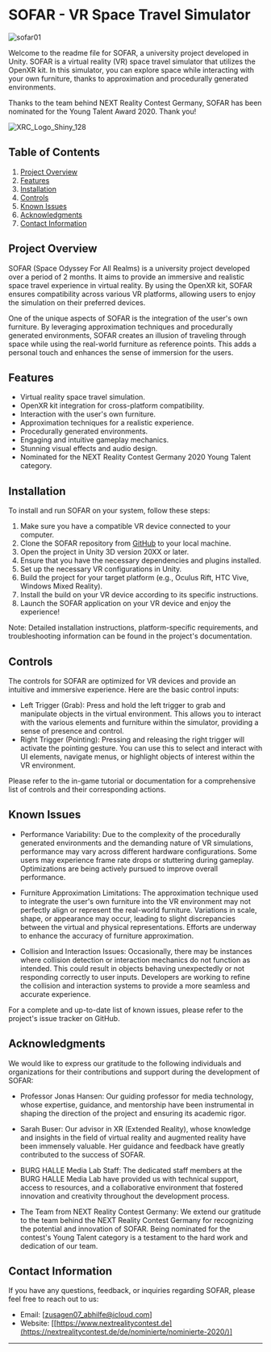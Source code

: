 # SOFAR - VR Space Travel Simulator

![sofar01](https://user-images.githubusercontent.com/48035650/236863044-22f15f5d-556a-4a9c-91b0-472663dd0904.jpg)

Welcome to the readme file for SOFAR, a university project developed in Unity. SOFAR is a virtual reality (VR) space travel simulator that utilizes the OpenXR kit. In this simulator, you can explore space while interacting with your own furniture, thanks to approximation and procedurally generated environments. 

Thanks to the team behind NEXT Reality Contest Germany, SOFAR has been nominated for the Young Talent Award 2020. Thank you!

![XRC_Logo_Shiny_128](https://user-images.githubusercontent.com/48035650/236865674-c9771a56-278f-4d72-9426-b0f08840ff28.png)

## Table of Contents

1. [Project Overview](#project-overview)
2. [Features](#features)
3. [Installation](#installation)
4. [Controls](#controls)
5. [Known Issues](#known-issues)
6. [Acknowledgments](#acknowledgments)
7. [Contact Information](#contact-information)

## Project Overview

SOFAR (Space Odyssey For All Realms) is a university project developed over a period of 2 months. It aims to provide an immersive and realistic space travel experience in virtual reality. By using the OpenXR kit, SOFAR ensures compatibility across various VR platforms, allowing users to enjoy the simulation on their preferred devices.

One of the unique aspects of SOFAR is the integration of the user's own furniture. By leveraging approximation techniques and procedurally generated environments, SOFAR creates an illusion of traveling through space while using the real-world furniture as reference points. This adds a personal touch and enhances the sense of immersion for the users.

## Features

- Virtual reality space travel simulation.
- OpenXR kit integration for cross-platform compatibility.
- Interaction with the user's own furniture.
- Approximation techniques for a realistic experience.
- Procedurally generated environments.
- Engaging and intuitive gameplay mechanics.
- Stunning visual effects and audio design.
- Nominated for the NEXT Reality Contest Germany 2020 Young Talent category.

## Installation

To install and run SOFAR on your system, follow these steps:

1. Make sure you have a compatible VR device connected to your computer.
2. Clone the SOFAR repository from [GitHub](https://github.com/your-username/sofar-repo) to your local machine.
3. Open the project in Unity 3D version 20XX or later.
4. Ensure that you have the necessary dependencies and plugins installed.
5. Set up the necessary VR configurations in Unity.
6. Build the project for your target platform (e.g., Oculus Rift, HTC Vive, Windows Mixed Reality).
7. Install the build on your VR device according to its specific instructions.
8. Launch the SOFAR application on your VR device and enjoy the experience!

Note: Detailed installation instructions, platform-specific requirements, and troubleshooting information can be found in the project's documentation.

## Controls

The controls for SOFAR are optimized for VR devices and provide an intuitive and immersive experience. Here are the basic control inputs:

- Left Trigger (Grab): Press and hold the left trigger to grab and manipulate objects in the virtual environment. This allows you to interact with the various elements and furniture within the simulator, providing a sense of presence and control.
- Right Trigger (Pointing): Pressing and releasing the right trigger will activate the pointing gesture. You can use this to select and interact with UI elements, navigate menus, or highlight objects of interest within the VR environment.

Please refer to the in-game tutorial or documentation for a comprehensive list of controls and their corresponding actions.

## Known Issues

- Performance Variability: Due to the complexity of the procedurally generated environments and the demanding nature of VR simulations, performance may vary across different hardware configurations. Some users may experience frame rate drops or stuttering during gameplay. Optimizations are being actively pursued to improve overall performance.

- Furniture Approximation Limitations: The approximation technique used to integrate the user's own furniture into the VR environment may not perfectly align or represent the real-world furniture. Variations in scale, shape, or appearance may occur, leading to slight discrepancies between the virtual and physical representations. Efforts are underway to enhance the accuracy of furniture approximation.

- Collision and Interaction Issues: Occasionally, there may be instances where collision detection or interaction mechanics do not function as intended. This could result in objects behaving unexpectedly or not responding correctly to user inputs. Developers are working to refine the collision and interaction systems to provide a more seamless and accurate experience.

For a complete and up-to-date list of known issues, please refer to the project's issue tracker on GitHub.

## Acknowledgments

We would like to express our gratitude to the following individuals and organizations for their contributions and support during the development of SOFAR:

- Professor Jonas Hansen: Our guiding professor for media technology, whose expertise, guidance, and mentorship have been instrumental in shaping the direction of the project and ensuring its academic rigor.

- Sarah Buser: Our advisor in XR (Extended Reality), whose knowledge and insights in the field of virtual reality and augmented reality have been immensely valuable. Her guidance and feedback have greatly contributed to the success of SOFAR.

- BURG HALLE Media Lab Staff: The dedicated staff members at the BURG HALLE Media Lab have provided us with technical support, access to resources, and a collaborative environment that fostered innovation and creativity throughout the development process.

- The Team from NEXT Reality Contest Germany: We extend our gratitude to the team behind the NEXT Reality Contest Germany for recognizing the potential and innovation of SOFAR. Being nominated for the contest's Young Talent category is a testament to the hard work and dedication of our team.

## Contact Information

If you have any questions, feedback, or inquiries regarding SOFAR, please feel free to reach out to us:

- Email: [zusagen07_abhilfe@icloud.com]
- Website: [[https://www.nextrealitycontest.de](https://nextrealitycontest.de/de/nominierte/nominierte-2020/)]

---
